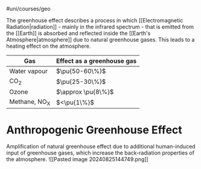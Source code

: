 #uni/courses/geo 

The greenhouse effect describes a process in which [[Electromagnetic Radiation|radiation]] - mainly in the infrared spectrum - that is emitted from the [[Earth]] is absorbed and reflected inside the [[Earth's Atmosphere|atmosphere]] due to natural greenhouse gases.
This leads to a heating effect on the atmosphere.

| Gas                     | Effect as a greenhouse gas |
| ----------------------- | -------------------------- |
| Water vapour            | $\pu{50-60\%}$             |
| CO<sub>2</sub>          | $\pu{25-30\%}$             |
| Ozone                   | $\approx \pu{8\%}$         |
| Methane, NO<sub>X</sub> | $<\pu{1\%}$                |

# Anthropogenic Greenhouse Effect

Amplification of natural greenhouse effect due to additional human-induced input of greenhouse gases, which increase the back-radiation properties of the atmosphere.
![[Pasted image 20240825144749.png]]
